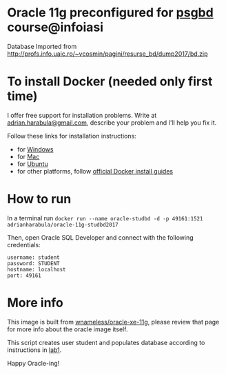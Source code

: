 # Oracle 11g preconfigured for [psgbd](https://profs.info.uaic.ro/~vcosmin/bd) course@infoiasi
Database Imported from http://profs.info.uaic.ro/~vcosmin/pagini/resurse_bd/dump2017/bd.zip

# To install Docker (needed only first time)
I offer free support for installation problems. Write at adrian.harabula@gmail.com, describe your problem and I'll help you fix it.

Follow these links for installation instructions:

 * for [Windows](https://www.youtube.com/watch?v=S7NVloq0EBc)
 * for [Mac](https://www.youtube.com/watch?v=lNkVxDSRo7M)
 * for [Ubuntu](https://www.youtube.com/watch?v=V9AKvZZCWLc)
 * for other platforms, follow [official Docker install guides](https://docs.docker.com/engine/installation/)
 

# How to run
In a terminal run
`docker run --name oracle-studbd -d -p 49161:1521 adrianharabula/oracle-11g-studbd2017`

Then, open Oracle SQL Developer and connect with the following credentials:

```
username: student
password: STUDENT
hostname: localhost
port: 49161
```

# More info
This image is built from [wnameless/oracle-xe-11g](https://hub.docker.com/r/wnameless/oracle-xe-11g/), please review that page for more info about the oracle image itself.

This script creates user student and populates database according to instructions in [lab1](http://profs.info.uaic.ro/~vcosmin/pagini/resurse_bd/laborator_psgbd_2017/laborator1.pdf).

Happy Oracle-ing!
